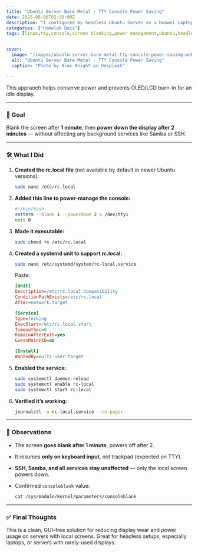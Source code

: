 ```yaml
---
title: "Ubuntu Server Bare Metal - TTY Console Power Saving"
date: 2025-08-06T02:30:00Z
description: "I configured my headless Ubuntu Server on a Huawei Laptop to blank and power down the screen automatically when idle, even though it doesn't run a graphical environment."
categories: ["Homelab Docs"]
tags: [linux,tty,console,screen blanking,power management,ubuntu,headless server,rc.local,systemd,setterm,terminal,powerdown,shell script]


cover:
  image: "/images/ubuntu-server-bare-metal-tty-console-power-saving.webp"
  alt: "Ubuntu Server Bare Metal - TTY Console Power Saving"
  caption: "Photo by Alex Knight on Unsplash"

---
```


This appraoch helps conserve power and prevents OLED/LCD burn-in for an idle display.

---

### 🔧 Goal

Blank the screen after **1 minute**, then **power down the display after 2 minutes** — without affecting any background services like Samba or SSH.

---

### 🛠️ What I Did

1. **Created the rc.local file** (not available by default in newer Ubuntu versions):

   ```bash
   sudo nano /etc/rc.local
   ```

2. **Added this line to power-manage the console:**

   ```bash
   #!/bin/bash
   setterm --blank 1 --powerdown 2 < /dev/tty1
   exit 0
   ```

3. **Made it executable:**

   ```bash
   sudo chmod +x /etc/rc.local
   ```

4. **Created a systemd unit to support rc.local:**

   ```bash
   sudo nano /etc/systemd/system/rc-local.service
   ```

   Paste:

   ```ini
   [Unit]
   Description=/etc/rc.local Compatibility
   ConditionPathExists=/etc/rc.local
   After=network.target

   [Service]
   Type=forking
   ExecStart=/etc/rc.local start
   TimeoutSec=0
   RemainAfterExit=yes
   GuessMainPID=no

   [Install]
   WantedBy=multi-user.target
   ```

5. **Enabled the service:**

   ```bash
   sudo systemctl daemon-reload
   sudo systemctl enable rc-local
   sudo systemctl start rc-local
   ```

6. **Verified it’s working:**

   ```bash
   journalctl -u rc-local.service --no-pager
   ```

---

### 🧪 Observations

* The screen **goes blank after 1 minute**, powers off after 2.
* It resumes **only on keyboard input**, not trackpad (expected on TTY).
* **SSH, Samba, and all services stay unaffected** — only the local screen powers down.
* Confirmed `consoleblank` value:

  ```bash
  cat /sys/module/kernel/parameters/consoleblank
  ```

---

### ✅ Final Thoughts

This is a clean, GUI-free solution for reducing display wear and power usage on servers with local screens. Great for headless setups, especially laptops, or servers with rarely-used displays.